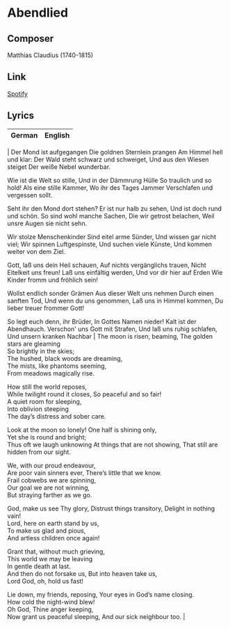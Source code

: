 # Abendlied
## Composer
Matthias Claudius
(1740-1815)

## Link
[Spotify]([https://www.example.com](https://open.spotify.com/track/6NLQPlpc5UFhd2SSOYFBeM?si=766900fe3f254d9c))

## Lyrics
| German | English |
| --- | --- |
|
Der Mond ist aufgegangen
Die goldnen Sternlein prangen
Am Himmel hell und klar:
Der Wald steht schwarz und schweiget,
Und aus den Wiesen steiget
Der weiße Nebel wunderbar.

Wie ist die Welt so stille,
Und in der Dämmrung Hülle
So traulich und so hold!
Als eine stille Kammer,
Wo ihr des Tages Jammer
Verschlafen und vergessen sollt.

Seht ihr den Mond dort stehen?
Er ist nur halb zu sehen,
Und ist doch rund und schön.
So sind wohl manche Sachen,
Die wir getrost belachen,
Weil unsre Augen sie nicht sehn.

Wir stolze<!--sic--> Menschenkinder
Sind eitel arme Sünder,
Und wissen gar nicht viel;
Wir spinnen Luftgespinste,
Und suchen viele Künste,
Und kommen weiter von dem Ziel.

Gott, laß uns dein Heil schauen,
Auf nichts vergänglichs trauen,
Nicht Eitelkeit uns freun!
Laß uns einfältig werden,
Und vor dir hier auf Erden
Wie Kinder fromm und fröhlich sein!

Wollst endlich sonder Grämen
Aus dieser Welt uns nehmen
Durch einen sanften Tod,
Und wenn du uns genommen,
Laß uns in Himmel kommen,
Du lieber treuer frommer Gott!

So legt euch denn, ihr Brüder,
In Gottes Namen nieder!
Kalt ist der Abendhauch.
Verschon' uns Gott mit Strafen,
Und laß uns ruhig schlafen,
Und unsern kranken Nachbar
|
The moon is risen, beaming,	
The golden stars are gleaming	
So brightly in the skies;	
The hushed, black woods are dreaming,	
The mists, like phantoms seeming,	 
From meadows magically rise.	
 
How still the world reposes,	
While twilight round it closes,	
So peaceful and so fair!	
A quiet room for sleeping,	 
Into oblivion steeping	
The day’s distress and sober care.	
 
Look at the moon so lonely!	
One half is shining only,	
Yet she is round and bright;	
Thus oft we laugh unknowing	
At things that are not showing,	
That still are hidden from our sight.	
 
We, with our proud endeavour,	
Are poor vain sinners ever,	
There’s little that we know.	
Frail cobwebs we are spinning,	
Our goal we are not winning,	
But straying farther as we go.	
 
God, make us see Thy glory,	
Distrust things transitory,	
Delight in nothing vain!	
Lord, here on earth stand by us,	
To make us glad and pious,	
And artless children once again!	 
 
Grant that, without much grieving,	
This world we may be leaving	
In gentle death at last.	
And then do not forsake us,	
But into heaven take us,	 
Lord God, oh, hold us fast!	
 
Lie down, my friends, reposing,	
Your eyes in God’s name closing.	
How cold the night-wind blew!	
Oh God, Thine anger keeping,	
Now grant us peaceful sleeping,	
And our sick neighbour too.</poem>
|
